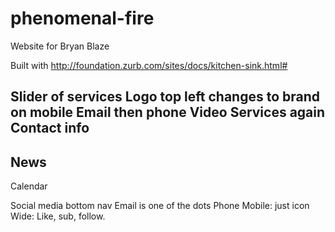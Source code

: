 # phenomenal-fire

Website for Bryan Blaze

Built with http://foundation.zurb.com/sites/docs/kitchen-sink.html#

Slider of services
	Logo top left changes to brand on mobile
		Email then phone
	Video
Services again
Contact info
-
News
-
Calendar


Social media bottom nav
	Email is one of the dots
	Phone
	Mobile: just icon
	Wide: Like, sub, follow.